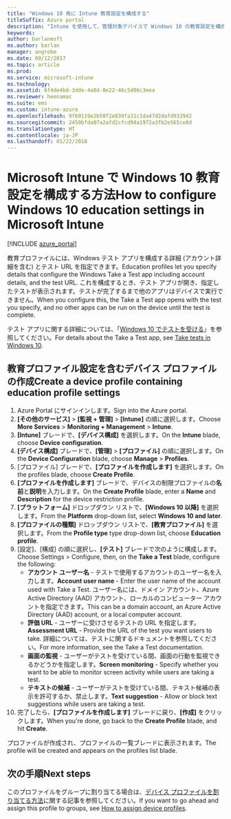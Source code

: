 ```yaml
---
title: "Windows 10 用に Intune 教育設定を構成する"
titleSuffix: Azure portal
description: "Intune を使用して、管理対象デバイスで Windows 10 の教育設定を構成する方法について説明します。\""
keywords: 
author: barlanmsft
ms.author: barlan
manager: angrobe
ms.date: 09/12/2017
ms.topic: article
ms.prod: 
ms.service: microsoft-intune
ms.technology: 
ms.assetid: 6f4de4bd-3dde-4a8d-8e22-46c5d06c3eea
ms.reviewer: heenamac
ms.suite: ems
ms.custom: intune-azure
ms.openlocfilehash: 9f69119e2b50f2e839fa31c1da47d2dafd932942
ms.sourcegitcommit: 2459bfda07a2afd2cfcd94a1972a3fb2e565ce8d
ms.translationtype: HT
ms.contentlocale: ja-JP
ms.lasthandoff: 01/22/2018
---
```

# <a name="how-to-configure-windows-10-education-settings-in-microsoft-intune"></a><span data-ttu-id="d04ab-103">Microsoft Intune で Windows 10 教育設定を構成する方法</span><span class="sxs-lookup"><span data-stu-id="d04ab-103">How to configure Windows 10 education settings in Microsoft Intune</span></span>

[!INCLUDE [azure_portal](./includes/azure_portal.md)]

<span data-ttu-id="d04ab-104">教育プロファイルには、Windows テスト アプリを構成する詳細 (アカウント詳細を含む) とテスト URL を指定できます。</span><span class="sxs-lookup"><span data-stu-id="d04ab-104">Education profiles let you specify details that configure the Windows Take a Test app including account details, and the test URL.</span></span> <span data-ttu-id="d04ab-105">これを構成するとき、テスト アプリが開き、指定したテストが表示されます。テストが完了するまで他のアプリはデバイスで実行できません。</span><span class="sxs-lookup"><span data-stu-id="d04ab-105">When you configure this, the Take a Test app opens with the test you specify, and no other apps can be run on the device until the test is complete.</span></span>

<span data-ttu-id="d04ab-106">テスト アプリに関する詳細については、「[Windows 10 でテストを受ける](https://docs.microsoft.com/education/windows/take-tests-in-windows-10)」を参照してください。</span><span class="sxs-lookup"><span data-stu-id="d04ab-106">For details about the Take a Test app, see [Take tests in Windows 10](https://docs.microsoft.com/education/windows/take-tests-in-windows-10).</span></span>

## <a name="create-a-device-profile-containing-education-profile-settings"></a><span data-ttu-id="d04ab-107">教育プロファイル設定を含むデバイス プロファイルの作成</span><span class="sxs-lookup"><span data-stu-id="d04ab-107">Create a device profile containing education profile settings</span></span>

1. <span data-ttu-id="d04ab-108">Azure Portal にサインインします。</span><span class="sxs-lookup"><span data-stu-id="d04ab-108">Sign into the Azure portal.</span></span>
2. <span data-ttu-id="d04ab-109">**[その他のサービス]** > **[監視 + 管理]** > **[Intune]** の順に選択します。</span><span class="sxs-lookup"><span data-stu-id="d04ab-109">Choose **More Services** > **Monitoring + Management** > **Intune**.</span></span>
3. <span data-ttu-id="d04ab-110">**[Intune]** ブレードで、**[デバイス構成]** を選択します。</span><span class="sxs-lookup"><span data-stu-id="d04ab-110">On the **Intune** blade, choose **Device configuration**.</span></span>
2. <span data-ttu-id="d04ab-111">**[デバイス構成]** ブレードで、**[管理]** > **[プロファイル]** の順に選択します。</span><span class="sxs-lookup"><span data-stu-id="d04ab-111">On the **Device Configuration** blade, choose **Manage** > **Profiles**.</span></span>
3. <span data-ttu-id="d04ab-112">[プロファイル] ブレードで、**[プロファイルを作成します]** を選択します。</span><span class="sxs-lookup"><span data-stu-id="d04ab-112">On the profiles blade, choose **Create Profile**.</span></span>
4. <span data-ttu-id="d04ab-113">**[プロファイルを作成します]** ブレードで、デバイスの制限プロファイルの**名前**と**説明**を入力します。</span><span class="sxs-lookup"><span data-stu-id="d04ab-113">On the **Create Profile** blade, enter a **Name** and **Description** for the device restriction profile.</span></span>
5. <span data-ttu-id="d04ab-114">**[プラットフォーム]** ドロップダウン リストで、**[Windows 10 以降]** を選択します。</span><span class="sxs-lookup"><span data-stu-id="d04ab-114">From the **Platform** drop-down list, select **Windows 10 and later**.</span></span>
6. <span data-ttu-id="d04ab-115">**[プロファイルの種類]** ドロップダウン リストで、**[教育プロファイル]** を選択します。</span><span class="sxs-lookup"><span data-stu-id="d04ab-115">From the **Profile type** type drop-down list, choose **Education profile**.</span></span> 
7. <span data-ttu-id="d04ab-116">[設定]、[構成] の順に選択し、**[テスト]** ブレードで次のように構成します。</span><span class="sxs-lookup"><span data-stu-id="d04ab-116">Choose Settings > Configure, then, on the **Take a Test** blade, configure the following:</span></span>
    - <span data-ttu-id="d04ab-117">**アカウント ユーザー名** - テストで使用するアカウントのユーザー名を入力します。</span><span class="sxs-lookup"><span data-stu-id="d04ab-117">**Account user name** - Enter the user name of the account used with Take a Test.</span></span> <span data-ttu-id="d04ab-118">ユーザー名には、ドメイン アカウント、Azure Active Directory (AAD) アカウント、ローカルのコンピューター アカウントを指定できます。</span><span class="sxs-lookup"><span data-stu-id="d04ab-118">This can be a domain account, an Azure Active Directory (AAD) account, or a local computer account.</span></span>
    - <span data-ttu-id="d04ab-119">**評価 URL** - ユーザーに受けさせるテストの URL を指定します。</span><span class="sxs-lookup"><span data-stu-id="d04ab-119">**Assessment URL** - Provide the URL of the test you want users to take.</span></span> <span data-ttu-id="d04ab-120">詳細については、テストに関するドキュメントを参照してください。</span><span class="sxs-lookup"><span data-stu-id="d04ab-120">For more information, see the Take a Test documentation.</span></span>
    - <span data-ttu-id="d04ab-121">**画面の監視** - ユーザーがテストを受けている間、画面の行動を監視できるかどうかを指定します。</span><span class="sxs-lookup"><span data-stu-id="d04ab-121">**Screen monitoring** - Specify whether you want to be able to monitor screen activity while users are taking a test.</span></span>
    - <span data-ttu-id="d04ab-122">**テキストの候補** - ユーザーがテストを受けている間、テキスト候補の表示を許可するか、禁止します。</span><span class="sxs-lookup"><span data-stu-id="d04ab-122">**Text suggestion** - Allow or block text suggestions while users are taking a test.</span></span>
8. <span data-ttu-id="d04ab-123">完了したら、**[プロファイルを作成します]** ブレードに戻り、**[作成]** をクリックします。</span><span class="sxs-lookup"><span data-stu-id="d04ab-123">When you're done, go back to the **Create Profile** blade, and hit **Create**.</span></span>

<span data-ttu-id="d04ab-124">プロファイルが作成され、プロファイルの一覧ブレードに表示されます。</span><span class="sxs-lookup"><span data-stu-id="d04ab-124">The profile will be created and appears on the profiles list blade.</span></span>

## <a name="next-steps"></a><span data-ttu-id="d04ab-125">次の手順</span><span class="sxs-lookup"><span data-stu-id="d04ab-125">Next steps</span></span>

<span data-ttu-id="d04ab-126">このプロファイルをグループに割り当てる場合は、[デバイス プロファイルを割り当てる方法](device-profile-assign.md)に関する記事を参照してください。</span><span class="sxs-lookup"><span data-stu-id="d04ab-126">If you want to go ahead and assign this profile to groups, see [How to assign device profiles](device-profile-assign.md).</span></span>



